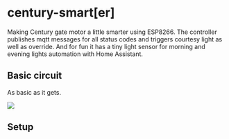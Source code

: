 # century-smart[er]
Making Century gate motor a little smarter using ESP8266. The controller publishes mqtt messages for all status codes and triggers courtesy light as well as override. And for fun it has a tiny light sensor for morning and evening lights automation with Home Assistant.

## Basic circuit 

As basic as it gets.

![](https://lh3.googleusercontent.com/pw/ACtC-3cMiDV3pL-4nnfi03rcoeL3vYCQoj7wbIp0Sp7k3ZtEbgJE7XXDKiF7Qaii9rEeEllti2vzJLOzFoSYxIrj2Mb-KV7pyyUvqeVSlHOmrEykI8seK_zrESmgO0PqTzoqxGY_shfrogku8F5Z1qqwPScz0w=w659-h541-no)


## Setup
